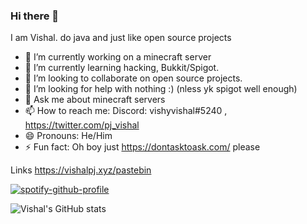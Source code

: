 ### Hi there 👋


I am Vishal.  do java and just like open source projects

- 🔭 I’m currently working on a minecraft server
- 🌱 I’m currently learning hacking, Bukkit/Spigot.
- 👯 I’m looking to collaborate on open source projects.
- 🤔 I’m looking for help with nothing :) (nless yk spigot well enough)
- 💬 Ask me about minecraft servers 
- 📫 How to reach me: Discord: vishyvishal#5240 , https://twitter.com/pj_vishal 
- 😄 Pronouns: He/Him
- ⚡ Fun fact: Oh boy just https://dontasktoask.com/ please

Links 
https://vishalpj.xyz/pastebin



[![spotify-github-profile](https://spotify-github-profile.vercel.app/api/view?uid=rhu46qmfb3bx9gi8y5mnulivd&cover_image=true&theme=default)](https://github.com/kittinan/spotify-github-profile)


![Vishal's GitHub stats](https://github-readme-stats.vercel.app/api?username=vishyvishal14&show_icons=true&theme=radical)
